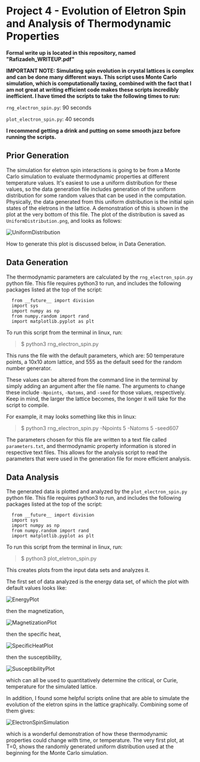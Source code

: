 # Project 4 - Evolution of Eletron Spin and Analysis of Thermodynamic Properties

**Formal write up is located in this repository, named "Rafizadeh_WRITEUP.pdf"**


**IMPORTANT NOTE: Simulating spin evolution in crystal lattices is complex and can be done many different ways. This script uses Monte Carlo simulation, which is computationally taxing, combined with the fact that I am not great at writing efficient code makes these scripts incredibly inefficient. I have timed the scripts to take the following times to run:**

`rng_electron_spin.py`: 90 seconds

`plot_electron_spin.py`: 40 seconds

**I recommend getting a drink and putting on some smooth jazz before running the scripts.**

## Prior Generation

The simulation for eletron spin interactions is going to be from a Monte Carlo simulation to evaluate thermodynamic properties at different temperature values. It's easiest to use a uniform distribution for these values, so the data generation file includes generation of the uniform distribution for some random values that can be used in the computation. Physically, the data generated from this uniform distribution is the initial spin states of the eletrons in the lattice. A demonstration of this is shown in the plot at the very bottom of this file. The plot of the distribution is saved as `UniformDistribution.png`, and looks as follows:

![UniformDistribution](https://github.com/rafizadehn/PHSX815_Project4/assets/76142511/5d02cbe8-45a6-4b06-9ebc-81306ea7d96a)

How to generate this plot is discussed below, in Data Generation. 

## Data Generation

The thermodynamic parameters are calculated by the `rng_electron_spin.py` python file. This file requires python3 to run, and includes the following packages listed at the top of the script:

```
  from __future__ import division
  import sys
  import numpy as np
  from numpy.random import rand
  import matplotlib.pyplot as plt
```

To run this script from the terminal in linux, run:

> $ python3 rng_electron_spin.py

This runs the file with the default parameters, which are: 50 temperature points, a 10x10 atom lattice, and 555 as the default seed for the random number generator.

These values can be altered from the command line in the terminal by simply adding an argument after the file name. The arguments to change these include `-Npoints`, `-Natoms`, and `-seed` for those values, respectively. Keep in mind, the larger the lattice becomes, the longer it will take for the script to compile. 

For example, it may looks something like this in linux:

> $ python3 rng_electron_spin.py -Npoints 5 -Natoms 5 -seed607

The parameters chosen for this file are written to a text file called `parameters.txt`, and thermodynamic property information is stored in respective text files. This allows for the analysis script to read the parameters that were used in the generation file for more efficient analysis.

## Data Analysis

The generated data is plotted and analyzed by the `plot_electron_spin.py` python file. This file requires python3 to run, and includes the following packages listed at the top of the script:

```
  from __future__ import division
  import sys
  import numpy as np
  from numpy.random import rand
  import matplotlib.pyplot as plt
```

To run this script from the terminal in linux, run:

> $ python3 plot_eletron_spin.py

This creates plots from the input data sets and analyzes it. 

The first set of data analyzed is the energy data set, of which the plot with default values looks like:

![EnergyPlot](https://github.com/rafizadehn/PHSX815_Project4/assets/76142511/d8edbdb2-b4ec-44cc-b488-6915bbc6abef)

then the magnetization,

![MagnetizationPlot](https://github.com/rafizadehn/PHSX815_Project4/assets/76142511/31b35305-c3da-4ab6-8e1a-3a903e9025b7)

then the specific heat,

![SpecificHeatPlot](https://github.com/rafizadehn/PHSX815_Project4/assets/76142511/ffeb9de0-a47f-41b1-b6d1-284328d6e1a4)

then the susceptibility,

![SusceptibilityPlot](https://github.com/rafizadehn/PHSX815_Project4/assets/76142511/b409597a-11ee-4fb9-96c4-8c6d42726f46)

which can all be used to quantitatively determine the critical, or Curie, temperature for the simulated lattice. 

In addition, I found some helpful scripts online that are able to simulate the evolution of the eletron spins in the lattice graphically. Combining some of them gives:

![ElectronSpinSimulation](https://github.com/rafizadehn/PHSX815_Project4/assets/76142511/014e871a-f502-4b3a-8ca2-eb02dcada906)

which is a wonderful demonstration of how these thermodynamic properties could change with time, or temperature. The very first plot, at T=0, shows the randomly generated uniform distribution used at the beginning for the Monte Carlo simulation.  


